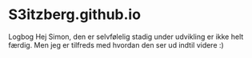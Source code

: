 # S3itzberg.github.io
Logbog
Hej Simon, den er selvfølelig stadig under udvikling er ikke helt færdig. Men jeg er tilfreds med hvordan den ser ud indtil videre :) 
